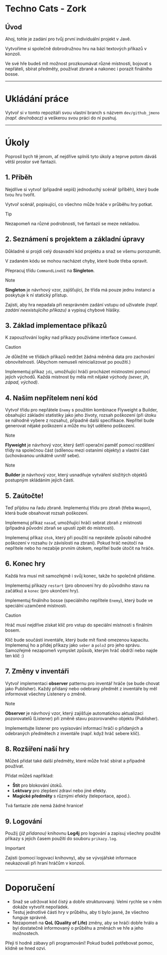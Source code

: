 # Techno Cats - Zork

## Úvod

Ahoj, tohle je zadání pro tvůj první individuální projekt v Javě.

Vytvoříme si společně dobrodružnou hru na bázi textových příkazů v konzoli.

Ve své hře budeš mít možnost prozkoumávat různé místnosti, bojovat s nepřáteli, sbírat předměty, používat zbraně a nakonec i porazit finálního bosse.

---

# Ukládání práce

Vytvoř si v tomto repozitáři svou vlastní branch s názvem `dev/github_jmeno` _(např. dev/robacz)_ a veškerou svou práci do ní pushuj.

---

# Úkoly

Poprosil bych tě jenom, ať nejdříve splníš tyto úkoly a teprve potom dáváš větší prostor své fantazii.

## 1. Příběh

Nejdříve si vytvoř (případně sepiš) jednoduchý scénář (příběh), který bude tvou hru tvořit.

Vytvoř scénář, popisující, co všechno může hráče v průběhu hry potkat.

> [!TIP]
> Nezapomeň na různé podrobnosti, tvé fantazii se meze nekladou.

## 2. Seznámení s projektem a základní úpravy

Důkladně si projdi celý dosavadní kód projektu a snaž se všemu porozumět.

V zadaném kódu se mohou nacházet chyby, které bude třeba opravit.

Přepracuj třídu `CommandLineUI` na **Singleton**.

> [!NOTE]
> **Singleton** je návrhový vzor, zajišťující, že třída má pouze jednu instanci a poskytuje k ní statický přístup.

Zajisti, aby hra nepadala při nesprávném zadání vstupu od uživatele _(např. zadání neexistujícího příkazu)_ a vypisuj chybové hlášky.

## 3. Základ implementace příkazů

K zapouzřování logiky nad příkazy používáme interface `Command`.

> [!CAUTION]
> Je důležité ve třídách příkazů nedržet žádná měněná data pro zachování obnovitelnosti. (Abychom nemuseli reinicializovat po použití.)

Implementuj příkaz `jdi`, umožňující hráči procházet místnostmi pomocí jejich východů. Každá místnost by měla mít nějaké východy _(sever, jih, západ, východ)_.

## 4. Naším nepřítelem není kód

Vytvoř třídu pro nepřátele `Enemy` s použitím kombinace Flyweight a Builder, obsahující základní statistiky jako jeho životy, rozsah poškození (při útoku se náhodně vybere z rozsahu), případně další specifikace. Nepřítel bude generovat nějaké poškození a může mu být uděleno poškození.

> [!NOTE]
> **Flyweight** je návrhový vzor, který šetří operační paměť pomocí rozdělení třídy na společnou část (sdílenou mezi ostaními objekty) a vlastní část (uchovávanou unikátně uvnitř sebe).

> [!NOTE]
> **Builder** je návrhový vzor, který usnadňuje vytváření složitých objektů postupným skládáním jejich částí.

## 5. Zaútočte!

Teď přijdou na řadu zbraně. Implementuj třídu pro zbraň (třeba `Weapon`), která bude obsahovat rozsah poškození.

Implemenuj příkaz `nasaď`, umožňující hráči sebrat zbraň z místnosti (případná původní zbraň se upustí zpět do místnosti).

Implemenuj příkaz `útok`, který při použití na neprátele způsobí náhodné poškození v rozsahu (v závislosti na zbrani). Pokud hráč neútočí na nepřítele nebo ho nezabije prvním útokem, nepřítel bude útočit na hráče.

## 6. Konec hry

Každá hra musí mít samozřejmě i svůj konec, takže ho společně přidáme.

Implementuj příkazy `restart` (pro obnovení hry do původního stavu na začátku) a `konec` (pro ukončení hry).

Implementuj finálního bosse (speciálního nepřítele `Enemy`), který bude ve speciální uzamčené místnosti.

> [!CAUTION]
> Hráč musí nejdříve získat klíč pro vstup do speciální místnosti s finálním bosem.

Klíč bude součástí inventáře, který bude mít fixně omezenou kapacitu. Implemenuj ho a přidej příkazy jako `seber` a `polož` pro jeho správu. Samozřejmě nezapomeň vymyslet způsob, kterým hráč obdrží nebo najde ten klíč :)

## 7. Změny v inventáři

Vytvoř implementaci **observer** patternu pro inventář hráče (se bude chovat jako Publisher). Každý přidaný nebo odebraný předmět z inventáře by měl informovat všechny Listenery o změně.

> [!NOTE]
> **Observer** je návrhový vzor, který zajišťuje automatickou aktualizaci pozorovatelů (Listener) při změně stavu pozorovaného objektu (Publisher).

Implementujte listener pro vypisování informací hráči o přidaných a odebraných předmětech z inventáře (např. když hráč sebere klíč).

## 8. Rozšíření naší hry

Můžeš přidat také další předměty, které může hráč sbírat a případně používat.

Přidat můžeš například:
- **Štít** pro blokování útoků.
- **Lektvary** pro zlepšení zdraví nebo jiné efekty.
- **Magické předměty** s různými efekty (teleportace, apod.).

Tvá fantazie zde nemá žádné hranice!

## 9. Logování

Použij _(již přidanou)_ knihovnu **Log4j** pro logování a zapisuj všechny použité příkazy s jejich časem použití do souboru `prikazy.log`.

> [!IMPORTANT]
> Zajisti (pomocí logovací knihovny), aby se vývojářské informace neukazovali při hraní hráčům v konzoli.

---

# Doporučení

- Snaž se udržovat kód čistý a dobře strukturovaný. Velmi rychle se v něm dokáže vytvořit nepořádek.
- Testuj jednotlivé části hry v průběhu, aby ti bylo jasné, že všechno funguje správně.
- Nezapomeň na **QoL (Quality of Life)** změny, aby se hráči dobře hrálo a byl dostatečně informovaný o průběhu a změnách ve hře a jeho možnostech.

Přeji ti hodně zábavy při programování! Pokud budeš potřebovat pomoc, klidně se hned ozvi.